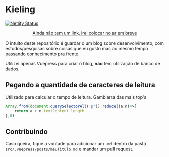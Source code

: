 # Kieling

[![Netlify Status](https://api.netlify.com/api/v1/badges/6244d5e8-4935-4aad-aaf8-e40a07d2906d/deploy-status)](https://app.netlify.com/sites/kieling/deploys)

<p align="center">
    <a href="">Ainda não tem um link, irei colocar no ar em breve</a>
</p>

O intuito deste repositório é guardar o um blog sobre desenvolvimento, com estudos/pesquisas sobre coisas que eu gosto mas ao mesmo tempo passando conhecimento pra frente.

Utilizei apenas Vuepress para criar o blog, **não** tem utilização de banco de dados.

## Pegando a quantidade de caracteres de leitura

Utilizado para calcular o tempo de leitura. Gambiarra das mais top's

```js
Array.from(document.querySelectorAll('p')).reduce((a,n)=>{
	return a + n.textContent.length
},0)
```

## Contribuindo

Caso queira, fique a vontade para adicionar um `.md` dentro da pasta `src/.vuepress/posts/meuTitulo.md` e mandar um pull request.